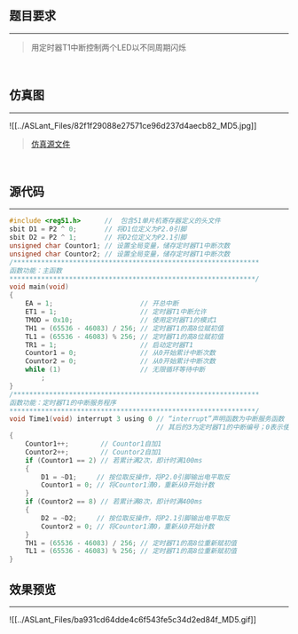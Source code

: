 ## 题目要求
---

> 用定时器T1中断控制两个LED以不同周期闪烁   


<br/>   

## 仿真图	
---

![[../ASLant_Files/82f1f29088e27571ce96d237d4aecb82_MD5.jpg]]	

> [仿真源文件](/123pan/?d=N7orVv-RpMV3.html)		


<br/>   

## 源代码   
---

```c
#include <reg51.h>		//  包含51单片机寄存器定义的头文件
sbit D1 = P2 ^ 0;		// 将D1位定义为P2.0引脚
sbit D2 = P2 ^ 1;		// 将D2位定义为P2.1引脚
unsigned char Countor1; // 设置全局变量，储存定时器T1中断次数
unsigned char Countor2; // 设置全局变量，储存定时器T1中断次数
/**************************************************************
函数功能：主函数
**************************************************************/
void main(void)
{
	EA = 1;						 // 开总中断
	ET1 = 1;					 // 定时器T1中断允许
	TMOD = 0x10;				 // 使用定时器T1的模式1
	TH1 = (65536 - 46083) / 256; // 定时器T1的高8位赋初值
	TL1 = (65536 - 46083) % 256; // 定时器T1的高8位赋初值
	TR1 = 1;					 // 启动定时器T1
	Countor1 = 0;				 // 从0开始累计中断次数
	Countor2 = 0;				 // 从0开始累计中断次数
	while (1)					 // 无限循环等待中断
		;
}
/**************************************************************
函数功能：定时器T1的中断服务程序
**************************************************************/
void Time1(void) interrupt 3 using 0 // “interrupt”声明函数为中断服务函数
									 // 其后的3为定时器T1的中断编号；0表示使用第0组工作寄存器
{
	Countor1++;		   // Countor1自加1
	Countor2++;		   // Countor2自加1
	if (Countor1 == 2) // 若累计满2次，即计时满100ms
	{
		D1 = ~D1;	  // 按位取反操作，将P2.0引脚输出电平取反
		Countor1 = 0; // 将Countor1清0，重新从0开始计数
	}
	if (Countor2 == 8) // 若累计满8次，即计时满400ms
	{
		D2 = ~D2;	  // 按位取反操作，将P2.1引脚输出电平取反
		Countor2 = 0; // 将Countor1清0，重新从0开始计数
	}
	TH1 = (65536 - 46083) / 256; // 定时器T1的高8位重新赋初值
	TL1 = (65536 - 46083) % 256; // 定时器T1的高8位重新赋初值
}

```

## 效果预览
----

![[../ASLant_Files/ba931cd64dde4c6f543fe5c34d2ed84f_MD5.gif]]  
